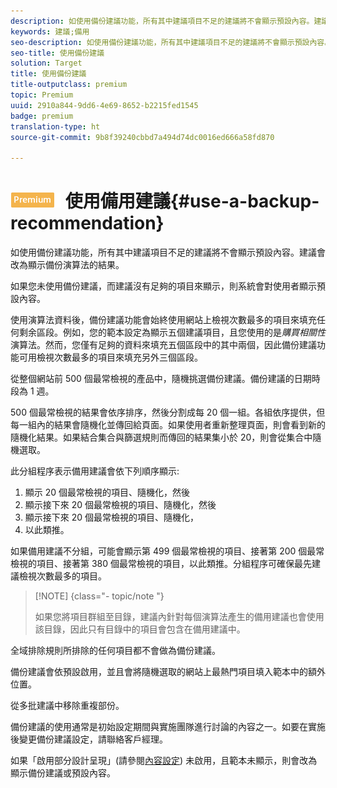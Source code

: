 ```yaml
---
description: 如使用備份建議功能，所有其中建議項目不足的建議將不會顯示預設內容。建議會改為顯示備份演算法的結果。
keywords: 建議;備用
seo-description: 如使用備份建議功能，所有其中建議項目不足的建議將不會顯示預設內容。建議會改為顯示備份演算法的結果。
seo-title: 使用備份建議
solution: Target
title: 使用備份建議
title-outputclass: premium
topic: Premium
uuid: 2910a844-9dd6-4e69-8652-b2215fed1545
badge: premium
translation-type: ht
source-git-commit: 9b8f39240cbbd7a494d74dc0016ed666a58fd870

---
```



# ![PREMIUM](/help/assets/premium.png) 使用備用建議{#use-a-backup-recommendation}

如使用備份建議功能，所有其中建議項目不足的建議將不會顯示預設內容。建議會改為顯示備份演算法的結果。

如果您未使用備份建議，而建議沒有足夠的項目來顯示，則系統會對使用者顯示預設內容。

使用演算法資料後，備份建議功能會始終使用網站上檢視次數最多的項目來填充任何剩余區段。例如，您的範本設定為顯示五個建議項目，且您使用的是*購買相關性*演算法。然而，您僅有足夠的資料來填充五個區段中的其中兩個，因此備份建議功能可用檢視次數最多的項目來填充另外三個區段。

從整個網站前 500 個最常檢視的產品中，隨機挑選備份建議。備份建議的日期時段為 1 週。

500 個最常檢視的結果會依序排序，然後分割成每 20 個一組。各組依序提供，但每一組內的結果會隨機化並傳回給頁面。如果使用者重新整理頁面，則會看到新的隨機化結果。如果結合集合與篩選規則而傳回的結果集小於 20，則會從集合中隨機選取。

此分組程序表示備用建議會依下列順序顯示:

1. 顯示 20 個最常檢視的項目、隨機化，然後
1. 顯示接下來 20 個最常檢視的項目、隨機化，然後
1. 顯示接下來 20 個最常檢視的項目、隨機化，
1. 以此類推。

如果備用建議不分組，可能會顯示第 499 個最常檢視的項目、接著第 200 個最常檢視的項目、接著第 380 個最常檢視的項目，以此類推。分組程序可確保最先建議檢視次數最多的項目。

>[!NOTE] {class=&quot;- topic/note &quot;}
>
>如果您將項目群組至目錄，建議內針對每個演算法產生的備用建議也會使用該目錄，因此只有目錄中的項目會包含在備用建議中。

全域排除規則所排除的任何項目都不會做為備份建議。

備份建議會依預設啟用，並且會將隨機選取的網站上最熱門項目填入範本中的額外位置。

從多批建議中移除重複部份。

備份建議的使用通常是初始設定期間與實施團隊進行討論的內容之一。如要在實施後變更備份建議設定，請聯絡客戶經理。

如果「啟用部分設計呈現」(請參閱[內容設定](../../c-recommendations/c-algorithms/create-new-algorithm.md#concept_BC16005C7A1E4F1A87E33D16221F4A96)) 未啟用，且範本未顯示，則會改為顯示備份建議或預設內容。
